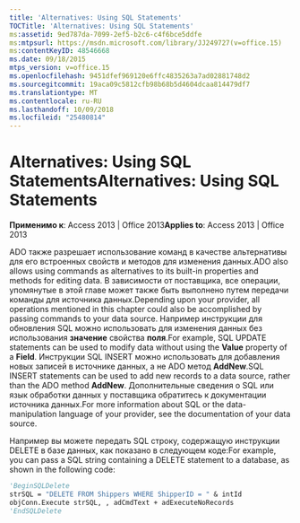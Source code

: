 ```yaml
---
title: 'Alternatives: Using SQL Statements'
TOCTitle: 'Alternatives: Using SQL Statements'
ms:assetid: 9ed787da-7099-2ef5-b2c6-c4f6bce5ddfe
ms:mtpsurl: https://msdn.microsoft.com/library/JJ249727(v=office.15)
ms:contentKeyID: 48546668
ms.date: 09/18/2015
mtps_version: v=office.15
ms.openlocfilehash: 9451dfef969120e6ffc4835263a7ad02881748d2
ms.sourcegitcommit: 19aca09c5812cfb98b68b5d4604dcaa814479df7
ms.translationtype: MT
ms.contentlocale: ru-RU
ms.lasthandoff: 10/09/2018
ms.locfileid: "25480814"
---
```

# <a name="alternatives-using-sql-statements"></a><span data-ttu-id="1cf91-102">Alternatives: Using SQL Statements</span><span class="sxs-lookup"><span data-stu-id="1cf91-102">Alternatives: Using SQL Statements</span></span>


<span data-ttu-id="1cf91-103">**Применимо к**: Access 2013 | Office 2013</span><span class="sxs-lookup"><span data-stu-id="1cf91-103">**Applies to**: Access 2013 | Office 2013</span></span>

<span data-ttu-id="1cf91-104">ADO также разрешает использование команд в качестве альтернативы для его встроенных свойств и методов для изменения данных.</span><span class="sxs-lookup"><span data-stu-id="1cf91-104">ADO also allows using commands as alternatives to its built-in properties and methods for editing data.</span></span> <span data-ttu-id="1cf91-105">В зависимости от поставщика, все операции, упомянутые в этой главе может также быть выполнено путем передачи команды для источника данных.</span><span class="sxs-lookup"><span data-stu-id="1cf91-105">Depending upon your provider, all operations mentioned in this chapter could also be accomplished by passing commands to your data source.</span></span> <span data-ttu-id="1cf91-106">Например инструкции для обновления SQL можно использовать для изменения данных без использования **значение** свойства **поля**.</span><span class="sxs-lookup"><span data-stu-id="1cf91-106">For example, SQL UPDATE statements can be used to modify data without using the **Value** property of a **Field**.</span></span> <span data-ttu-id="1cf91-107">Инструкции SQL INSERT можно использовать для добавления новых записей в источнике данных, а не ADO метод **AddNew**.</span><span class="sxs-lookup"><span data-stu-id="1cf91-107">SQL INSERT statements can be used to add new records to a data source, rather than the ADO method **AddNew**.</span></span> <span data-ttu-id="1cf91-108">Дополнительные сведения о SQL или язык обработки данных у поставщика обратитесь к документации источника данных.</span><span class="sxs-lookup"><span data-stu-id="1cf91-108">For more information about SQL or the data-manipulation language of your provider, see the documentation of your data source.</span></span>

<span data-ttu-id="1cf91-109">Например вы можете передать SQL строку, содержащую инструкции DELETE в базе данных, как показано в следующем коде:</span><span class="sxs-lookup"><span data-stu-id="1cf91-109">For example, you can pass a SQL string containing a DELETE statement to a database, as shown in the following code:</span></span>

```vb 
'BeginSQLDelete 
strSQL = "DELETE FROM Shippers WHERE ShipperID = " & intId 
objConn.Execute strSQL, , adCmdText + adExecuteNoRecords 
'EndSQLDelete 
```

